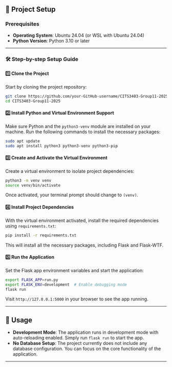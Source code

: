 
## 🚀 Project Setup

### Prerequisites

- **Operating System**: Ubuntu 24.04 (or WSL with Ubuntu 24.04)
- **Python Version**: Python 3.10 or later

---

### 🛠 Step-by-step Setup Guide

#### 1️⃣ Clone the Project

Start by cloning the project repository:

```bash
git clone https://github.com/your-GitHub-username/CITS3403-Group11-2025.git
cd CITS3403-Group11-2025
```

#### 2️⃣ Install Python and Virtual Environment Support

Make sure Python and the `python3-venv` module are installed on your machine. Run the following commands to install the necessary packages:

```bash
sudo apt update
sudo apt install python3 python3-venv python3-pip
```

#### 3️⃣ Create and Activate the Virtual Environment

Create a virtual environment to isolate project dependencies:

```bash
python3 -m venv venv
source venv/bin/activate
```

Once activated, your terminal prompt should change to `(venv)`.

#### 4️⃣ Install Project Dependencies

With the virtual environment activated, install the required dependencies using `requirements.txt`:

```bash
pip install -r requirements.txt
```

This will install all the necessary packages, including Flask and Flask-WTF.

#### 5️⃣ Run the Application 

Set the Flask app environment variables and start the application:

```bash
export FLASK_APP=run.py
export FLASK_ENV=development  # Enable debugging mode
flask run
```

Visit `http://127.0.0.1:5000` in your browser to see the app running.

---

## 🧭 Usage

- **Development Mode**: The application runs in development mode with auto-reloading enabled. Simply run `flask run` to start the app.
- **No Database Setup**: The project currently does not include any database configuration. You can focus on the core functionality of the application.

---

